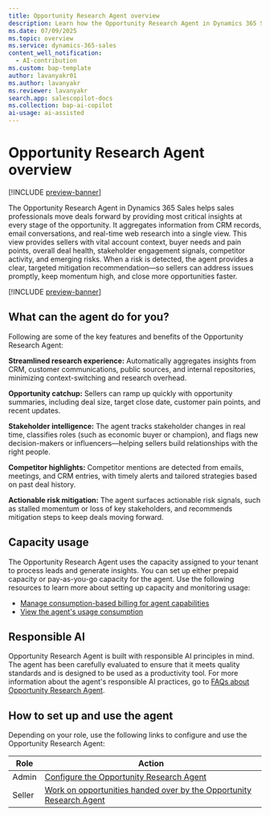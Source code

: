 ```yaml
---
title: Opportunity Research Agent overview
description: Learn how the Opportunity Research Agent in Dynamics 365 Sales helps sales professionals by providing insights and recommendations for the deals they are working on.
ms.date: 07/09/2025
ms.topic: overview
ms.service: dynamics-365-sales
content_well_notification:
  - AI-contribution
ms.custom: bap-template
author: lavanyakr01
ms.author: lavanyakr
ms.reviewer: lavanyakr
search.app: salescopilot-docs
ms.collection: bap-ai-copilot
ai-usage: ai-assisted
---
```


# Opportunity Research Agent overview

[!INCLUDE [preview-banner](~/../shared-content/shared/preview-includes/preview-banner.md)]

The Opportunity Research Agent in Dynamics 365 Sales helps sales professionals move deals forward by providing most critical insights at every stage of the opportunity. It aggregates information from CRM records, email conversations, and real-time web research into a single view. This view provides sellers with vital account context, buyer needs and pain points, overall deal health, stakeholder engagement signals, competitor activity, and emerging risks. When a risk is detected, the agent provides a clear, targeted mitigation recommendation—so sellers can address issues promptly, keep momentum high, and close more opportunities faster.

[!INCLUDE [preview-banner](~/../shared-content/shared/preview-includes/preview-note-d365.md)]

## What can the agent do for you?

Following are some of the key features and benefits of the Opportunity Research Agent:

**Streamlined research experience:** Automatically aggregates insights from CRM, customer communications, public sources, and internal repositories, minimizing context-switching and research overhead.

**Opportunity catchup:** Sellers can ramp up quickly with opportunity summaries, including deal size, target close date, customer pain points, and recent updates.

**Stakeholder intelligence:** The agent tracks stakeholder changes in real time, classifies roles (such as economic buyer or champion), and flags new decision-makers or influencers&mdash;helping sellers build relationships with the right people.

**Competitor highlights:** Competitor mentions are detected from emails, meetings, and CRM entries, with timely alerts and tailored strategies based on past deal history.

**Actionable risk mitigation:** The agent surfaces actionable risk signals, such as stalled momentum or loss of key stakeholders, and recommends mitigation steps to keep deals moving forward.

## Capacity usage

The Opportunity Research Agent uses the capacity assigned to your tenant to process leads and generate insights. You can set up either prepaid capacity or pay-as-you-go capacity for the agent. Use the following resources to learn more about setting up capacity and monitoring usage:

- [Manage consumption-based billing for agent capabilities](copilot-consumption-based-billing.md)
- [View the agent's usage consumption](configure-sales-qualification-agent.md#view-the-agents-usage-consumption)

## Responsible AI

Opportunity Research Agent is built with responsible AI principles in mind. The agent has been carefully evaluated to ensure that it meets quality standards and is designed to be used as a productivity tool. For more information about the agent's responsible AI practices, go to [FAQs about Opportunity Research Agent](faqs-about-opportunity-research.md).

## How to set up and use the agent

Depending on your role, use the following links to configure and use the Opportunity Research Agent:

| Role | Action |
|------|--------|
| Admin | [Configure the Opportunity Research Agent](configure-opportunity-research-agent.md) |
| Seller | [Work on opportunities handed over by the Opportunity Research Agent](use-opportunity-research-agent.md) |